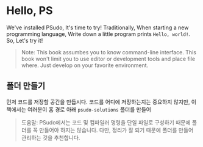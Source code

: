 # Hello, PS

We've installed PSudo, It's time to try!
Traditionally, When starting a new programming language,
Write down a little program prints `Hello, world!`.
So, Let's try it!

> Note: This book assumbes you to know command-line interface.
> This book won't limit you to use editor or development tools
> and place file where. Just develop on your favorite environment.

## 폴더 만들기

먼저 코드를 저장할 공간을 만듭시다. 코드를 어디에 저장하는지는 중요하지 않지만,
이 책에서는 여러분이 홈 경로 아래 `psudo-solutions` 폴더를 만들어

> 도움말: PSudo에서는 코드 및 컴파일러 명령을 단일 파일로 구성하기 때문에 폴더를 꼭 만들어야 하지는 않습니다.
> 다만, 정리가 잘 되기 때문에 폴더를 만들어 관리하는 것을 추천합니다.
